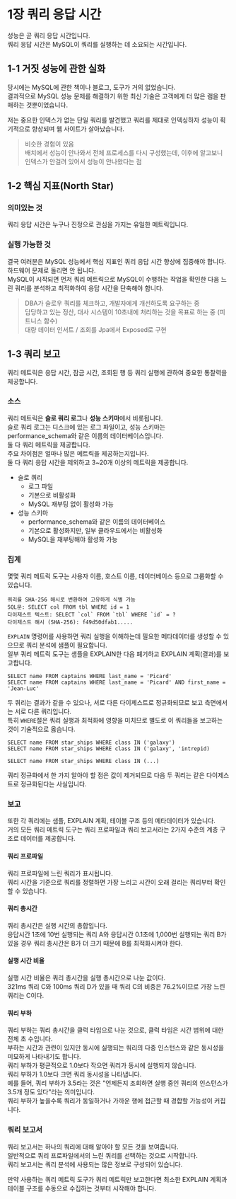 # 1장 쿼리 응답 시간

성능은 곧 쿼리 응답 시간입니다.  
쿼리 응답 시간은 MySQL이 쿼리를 실행하는 데 소요되는 시간입니다.


## 1-1 거짓 성능에 관한 실화

당시에는 MySQL에 관한 책이나 블로그, 도구가 거의 없었습니다.  
결과적으로 MySQL 성능 문제를 해결하기 위한 최신 기술은 고객에게 더 많은 램을 판매하는 것뿐이었습니다.  

저는 중요한 인덱스가 없는 단일 쿼리를 발견했고 쿼리를 제대로 인덱싱하자 성능이 획기적으로 향상되며 웹 사이트가 살아났습니다.  

> 비슷한 경험이 있음  
> 배치에서 성능이 안나와서 전체 프로세스를 다시 구성했는데, 이후에 알고보니 인덱스가 안걸려 있어서 성능이 안나왔다는 점  


## 1-2 핵심 지표(North Star)

### 의미있는 것

쿼리 응답 시간은 누구나 진정으로 관심을 가지는 유일한 메트릭입니다.  

### 실행 가능한 것

결국 여러분은 MySQL 성능에서 핵심 지표인 쿼리 응답 시간 향상에 집중해야 합니다.  
하드웨어 문제로 돌리면 안 됩니다.  
MySQL이 시작되면 먼저 쿼리 메트릭으로 MySQL이 수행하는 작업을 확인한 다음 느린 쿼리를 분석하고 최적화하여 응답 시간을 단축해야 합니다.  

> DBA가 슬로우 쿼리를 체크하고, 개발자에게 개선하도록 요구하는 중  
> 담당하고 있는 정산, 대사 시스템이 10초내에 처리하는 것을 목표로 하는 중 (피트니스 함수)  
> 대량 데이터 인서트 / 조회를 Jpa에서 Exposed로 구현  


## 1-3 쿼리 보고

쿼리 메트릭은 응답 시간, 잠금 시간, 조회된 행 등 쿼리 실행에 관하여 중요한 통찰력을 제공합니다.  

### 소스

쿼리 메트릭은 **슬로 쿼리 로그**나 **성능 스키마**에서 비롯됩니다.  
슬로 쿼리 로그는 디스크에 있는 로그 파일이고, 성능 스키마는 performance_schema와 같은 이름의 데이터베이스입니다.  
둘 다 쿼리 메트릭을 제공합니다.  
주요 차이점은 얼마나 많은 메트릭을 제공하는지입니다.  
둘 다 쿼리 응답 시간을 제외하고 3~20개 이상의 메트릭을 제공합니다.  

- 슬로 쿼리
  - 로그 파일
  - 기본으로 비활성화
  - MySQL 재부팅 없이 활성화 가능
- 성능 스키마
  - performance_schema와 같은 이름의 데이터베이스
  - 기본으로 활성화지만, 일부 클라우드에서는 비활성화
  - MySQL을 재부팅해야 활성화 가능

### 집계

몇몇 쿼리 메트릭 도구는 사용자 이름, 호스트 이름, 데이터베이스 등으로 그룹화할 수 있습니다.  

```
쿼리를 SHA-256 해시로 변환하여 고유하게 식별 가능
SQL문: SELECT col FROM tbl WHERE id = 1
다이제스트 텍스트: SELECT `col` FROM `tbl` WHERE `id` = ?
다이제스트 해시 (SHA-256): f49d50dfab1.....
```
`EXPLAIN` 명령어를 사용하면 쿼리 실행을 이해하는데 필요한 메타데이터를 생성할 수 있으므로 쿼리 분석에 샘플이 필요합니다.  
일부 쿼리 메트릭 도구는 샘플을 EXPLAIN한 다음 폐기하고 EXPLAIN 계획(결과)를 보고합니다.  

```  
SELECT name FROM captains WHERE last_name = 'Picard'
SELECT name FROM captains WHERE last_name = 'Picard' AND first_name = 'Jean-Luc'
```
두 쿼리는 결과가 같을 수 있으나, 서로 다른 다이제스트로 정규화되므로 보고 측면에서는 서로 다른 쿼리입니다.  
특히 `WHERE`절은 쿼리 실행과 최적화에 영향을 미치므로 별도로 이 쿼리들을 보고하는 것이 기술적으로 옳습니다.  

```  
SELECT name FROM star_ships WHERE class IN ('galaxy')
SELECT name FROM star_ships WHERE class IN ('galaxy', 'intrepid)

SELECT name FROM star_ships WHERE class IN (...)
```
쿼리 정규화에서 한 가지 알아야 할 점은 값이 제거되므로 다음 두 쿼리는 같은 다이제스트로 정규화된다는 사실입니다.  

### 보고

또한 각 쿼리에는 샘플, EXPLAIN 계획, 테이블 구조 등의 메타데이터가 있습니다.  
거의 모든 쿼리 메트릭 도구는 쿼리 프로파일과 쿼리 보고서라는 2가지 수준의 계층 구조로 데이터를 제공합니다.  

#### 쿼리 프로파일

쿼리 프로파일에 느린 쿼리가 표시됩니다.  
쿼리 시간을 기준으로 쿼리를 정렬하면 가장 느리고 시간이 오래 걸리는 쿼리부터 확인할 수 있습니다.  

#### 쿼리 총시간

쿼리 총시간은 실행 시간의 총합입니다.  
응답시간 1초에 10번 실행되는 쿼리 A와 응답시간 0.1초에 1,000번 실행되는 쿼리 B가 있을 경우 쿼리 총시간은 B가 더 크기 때문에 B를 최적화시켜야 한다.  

#### 실행 시간 비율

실행 시간 비율은 쿼리 총시간을 실행 총시간으로 나눈 값이다.  
321ms 쿼리 C와 100ms 쿼리 D가 있을 때 쿼리 C의 비중은 76.2%이므로 가장 느린 쿼리는 C이다.  

#### 쿼리 부하

쿼리 부하는 쿼리 총시간을 클럭 타임으로 나눈 것으로, 클럭 타임은 시간 범위에 대한 전체 초 수입니다.  
부하는 시간과 관련이 있지만 동시에 실행되는 쿼리의 다중 인스턴스와 같은 동시성을 미묘하게 나타내기도 합니다.  
쿼리 부하가 평균적으로 1.0보다 작으면 쿼리가 동시에 실행되지 않습니다.  
쿼리 부하가 1.0보다 크면 쿼리 동시성을 나타냅니다.  
예를 들어, 쿼리 부하가 3.5라는 것은 "언제든지 조회하면 실행 중인 쿼리의 인스턴스가 3.5개 정도 있다"라는 의미입니다.  
쿼리 부하가 높을수록 쿼리가 동일하거나 가까운 행에 접근할 때 경합할 가능성이 커집니다.  


### 쿼리 보고서

쿼리 보고서는 하나의 쿼리에 대해 알아야 할 모든 것을 보여줍니다.  
일반적으로 쿼리 프로파일에서의 느린 쿼리를 선택하는 것으로 시작합니다.  
쿼리 보고서는 쿼리 분석에 사용되는 많은 정보로 구성되어 있습니다.  

만약 사용하는 쿼리 메트릭 도구가 쿼리 메트릭만 보고한다면 최소한 EXPLAIN 계획과 테이블 구조를 수동으로 수집하는 것부터 시작해야 합니다.  




